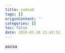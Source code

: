 ```yaml
---
title: sadsad
tags: []
originContent: ''
categories: []
toc: false
date: 2019-01-20 21:43:51
---
```


ascsa